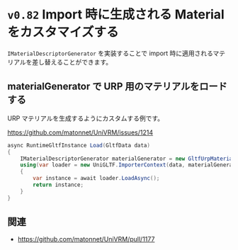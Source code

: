 # `v0.82` Import 時に生成される Material をカスタマイズする

`IMaterialDescriptorGenerator` を実装することで import 時に適用されるマテリアルを差し替えることができます。

## materialGenerator で URP 用のマテリアルをロードする

URP マテリアルを生成するようにカスタムする例です。

<https://github.com/matonnet/UniVRM/issues/1214>

```csharp
async RuntimeGltfInstance Load(GltfData data)
{
    IMaterialDescriptorGenerator materialGenerator = new GltfUrpMaterialDescriptorGenerator();
    using(var loader = new UniGLTF.ImporterContext(data, materialGenerator: materialGenerator)
    {
        var instance = await loader.LoadAsync();
        return instance;
    }
}
```

## 関連

* <https://github.com/matonnet/UniVRM/pull/1177>
